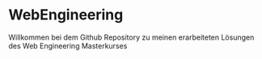 # WebEngineering

Willkommen bei dem Github Repository zu meinen erarbeiteten Lösungen des Web Engineering Masterkurses
